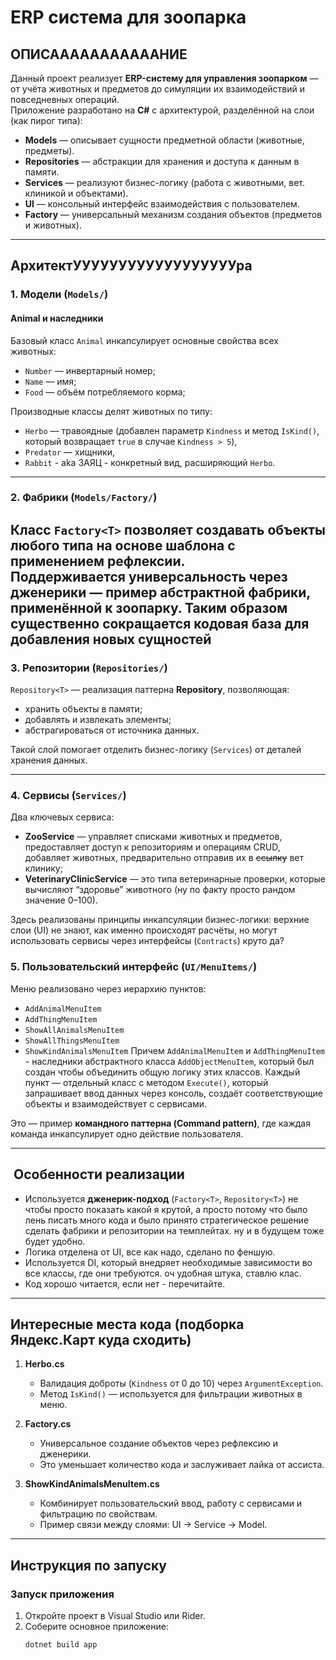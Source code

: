 ﻿# ERP система для зоопарка 

## ОПИСАААААААААААНИЕ

Данный проект реализует **ERP-систему для управления зоопарком** — от учёта животных и предметов до симуляции их взаимодействий и повседневных операций.  
Приложение разработано на **C#** с архитектурой, разделённой на слои (как пирог типа):
- **Models** — описывает сущности предметной области (животные, предметы).
- **Repositories** — абстракции для хранения и доступа к данным в памяти.
- **Services** — реализуют бизнес-логику (работа с животными, вет. клиникой и объектами).
- **UI** — консольный интерфейс взаимодействия с пользователем.
- **Factory** — универсальный механизм создания объектов (предметов и животных).
---

## АрхитектУУУУУУУУУУУУУУУУУУра

### 1. **Модели (`Models/`)**

####  Animal и наследники
Базовый класс `Animal` инкапсулирует основные свойства всех животных:
- `Number` — инвертарный номер;
- `Name` — имя;
- `Food` — объём потребляемого корма;

Производные классы делят животных по типу:
- `Herbo` — травоядные (добавлен параметр `Kindness` и метод `IsKind()`, который возвращает `true` в случае `Kindness > 5`),
- `Predator` — хищники,
- `Rabbit` - aka ЗАЯЦ - конкретный вид, расширяющий `Herbo`.

---


### 2. **Фабрики (`Models/Factory/`)**

Класс `Factory<T>` позволяет создавать объекты любого типа на основе шаблона с применением рефлексии.  
Поддерживается универсальность через дженерики — пример **абстрактной фабрики**, применённой к зоопарку.
Таким образом существенно сокращается кодовая база для добавления новых сущностей
---

### 3. **Репозитории (`Repositories/`)**

`Repository<T>` — реализация паттерна **Repository**, позволяющая:
- хранить объекты в памяти;
- добавлять и извлекать элементы;
- абстрагироваться от источника данных.

Такой слой помогает отделить бизнес-логику (`Services`) от деталей хранения данных.

---

### 4. **Сервисы (`Services/`)**

Два ключевых сервиса:
- **ZooService** — управляет списками животных и предметов, предоставляет доступ к репозиториям и операциям CRUD, добавляет животных, предварительно отправив их в ~~ссылку~~ вет клинику;
- **VeterinaryClinicService** — это типа ветеринарные проверки, которые вычисляют “здоровье” животного (ну по факту просто рандом значение 0–100).

Здесь реализованы принципы инкапсуляции бизнес-логики: верхние слои (UI) не знают, как именно происходят расчёты, но могут использовать сервисы через интерфейсы (`Contracts`) круто да?
### 5. **Пользовательский интерфейс (`UI/MenuItems/`)**

Меню реализовано через иерархию пунктов:
- `AddAnimalMenuItem`
- `AddThingMenuItem`
- `ShowAllAnimalsMenuItem`
- `ShowAllThingsMenuItem`
- `ShowKindAnimalsMenuItem`
Причем `AddAnimalMenuItem` и `AddThingMenuItem` - наследники абстрактного класса `AddObjectMenuItem`, который был создан чтобы объединить общую логику этих классов.
Каждый пункт — отдельный класс с методом `Execute()`, который запрашивает ввод данных через консоль, создаёт соответствующие объекты и взаимодействует с сервисами.

Это — пример **командного паттерна (Command pattern)**, где каждая команда инкапсулирует одно действие пользователя.

---

## ️ Особенности реализации

- Используется **дженерик-подход** (`Factory<T>`, `Repository<T>`) не чтобы просто показать какой я крутой, а просто потому что было лень писать много кода и было принято стратегическое решение сделать фабрики и репозитории на темплейтах. ну и в будущем тоже будет удобно.
- Логика отделена от UI, все как надо, сделано по феншую.
- Используется DI, который внедряет необходимые зависимости во все классы, где они требуются. оч удобная штука, ставлю клас.
- Код хорошо читается, если нет - перечитайте.

---

## Интересные места кода (подборка Яндекс.Карт куда сходить)

1. **Herbo.cs**
    - Валидация доброты (`Kindness` от 0 до 10) через `ArgumentException`.
    - Метод `IsKind()` — используется для фильтрации животных в меню.

2. **Factory.cs**
    - Универсальное создание объектов через рефлексию и дженерики.
    - Это уменьшает количество кода и заслуживает лайка от ассиста.

3. **ShowKindAnimalsMenuItem.cs**
    - Комбинирует пользовательский ввод, работу с сервисами и фильтрацию по свойствам.
    - Пример связи между слоями: UI → Service → Model.

---

## Инструкция по запуску

### Запуск приложения
1. Откройте проект в Visual Studio или Rider.
2. Соберите основное приложение:
   ```bash
   dotnet build app